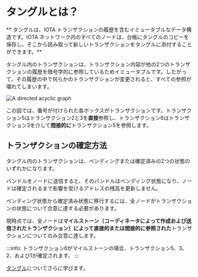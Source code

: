 # タングルとは？
<!-- # What is the Tangle? -->

** タングルは、IOTA トランザクションの履歴を含むイミュータブルなデータ構造です。IOTA ネットワーク内のすべてのノードは、台帳にタングルのコピーを保存し、そこから読み取って新しいトランザクションをタングルに添付することができます。**
<!-- **The Tangle is the immutable data structure that contains a history of IOTA transactions. All nodes in an IOTA network store a copy of the Tangle in their ledgers and can read from it and attach new transactions to it.** -->

タングル内のトランザクションは、トランザクション内容が他の2つのトランザクションの履歴を暗号学的に参照しているためイミュータブルです。したがって、その履歴の中で何らかのトランザクションが変更されると、すべての参照が壊れてしまいます。
<!-- Transactions on the Tangle are immutable because their contents are cryptographically referenced to the history of two other transactions. So, if any transaction were to change in that history, all the references would be broken. -->

![A directed acyclic graph](../images/dag.png)

この図では、番号が付けられた各ボックスがトランザクションです。トランザクション5はトランザクション2と3を**直接**参照し、トランザクション6はトランザクション3を介して**間接的に**トランザクション5を参照します。
<!-- In this diagram, each numbered box is a transaction. Transaction 5 **directly** references transactions 2 and 3, and transaction 6 **indirectly** references transaction 3 (through transaction 5). -->

## トランザクションの確定方法
<!-- ## How a transaction becomes confirmed -->

タングル内のトランザクションは、ペンディングまたは確定済みの2つの状態のいずれかになります。
<!-- Transactions on the Tangle can be in one of two states: Pending or confirmed. -->

バンドルをノードに送信すると、そのバンドルはペンディング状態になり、ノードは確定されるまで影響を受けるアドレスの残高を更新しません。
<!-- When you send a bundle to a node, that bundle is pending and the node doesn't update the balances of the affected addresses until it's confirmed. -->

ペンディング状態から確定済み状態に移行するには、全ノードがトランザクションの状態について合意に達する必要があります。
<!-- To go from a pending state to a confirmed state, nodes must reach consensus on the state of a transaction. -->

現時点では、全ノードは**マイルストーン（コーディネータによって作成および送信されたトランザクション）によって直接的または間接的に参照された**トランザクションについてのみ合意に達します。
<!-- At the moment, nodes reach a consensus on transactions that are **directly or indirectly referenced by a milestone** (transaction that's created and sent by the Coordinator). -->

:::info:
トランザクション6がマイルストーンの場合、トランザクション5、3、2、および1が確定されます。
:::
<!-- :::info: -->
<!-- If transaction 6 were a milestone, then transaction 5, 3, 2, and 1 would all be confirmed. -->
<!-- ::: -->

[タングル](root://dev-essentials/0.1/concepts/the-tangle.md)についてさらに学びます。
<!-- Learn more about [the Tangle](root://dev-essentials/0.1/concepts/the-tangle.md). -->
